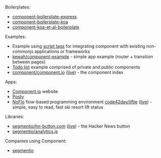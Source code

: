 
Boilerplates:

- [component-boilerplate-express](https://github.com/component/boilerplate-express)
- [component-boilerplate-koa](https://github.com/component/boilerplate-koa)
- [component-koa-et-al-boilerplate](https://github.com/sunewt/component-koa-et-al-boilerplate)

Examples:

- Example using [script tags](https://github.com/component/script-tag-example) for integrating component with existing non-commonjs applications or frameworks
- [kewah/component-example](https://github.com/kewah/component-example) - simple app example (router + transition between pages)
- [Todo list](https://github.com/component/todo) example comprised of private and public components
- [component/component.io](https://github.com/component/component.io) ([live](http://component.io)) - the component index

Apps:

- [Component.io](https://github.com/component/component.io) website
- [Posty](https://github.com/visionmedia/posty)
- [NoFlo](noflojs.org) flow-based programming environment
[code42day/liftie](https://github.com/code42day/liftie) ([live](http://liftie.info)) - simple, easy to read, fast ski resort lift status

Libraries:

- [segmentio/hn-button.com](https://github.com/segmentio/hn-button.com) ([live](http://hn-button.com)) - the Hacker News button
- [segmentio/analytics.js](https://github.com/segmentio/analytics.js)

Companies using Component:

- [segmentio](https://segment.io)
